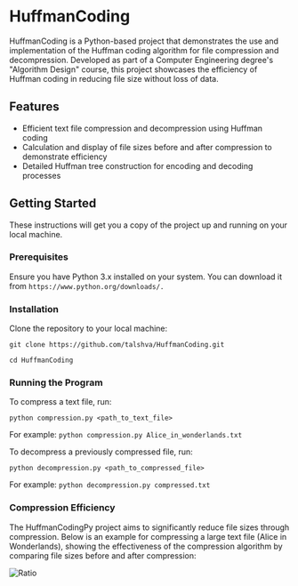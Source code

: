 # HuffmanCoding

HuffmanCoding is a Python-based project that demonstrates the use and implementation of the Huffman coding algorithm for file compression and decompression. Developed as part of a Computer Engineering degree's "Algorithm Design" course, this project showcases the efficiency of Huffman coding in reducing file size without loss of data.

## Features
- Efficient text file compression and decompression using Huffman coding
- Calculation and display of file sizes before and after compression to demonstrate efficiency
- Detailed Huffman tree construction for encoding and decoding processes

## Getting Started
These instructions will get you a copy of the project up and running on your local machine.

### Prerequisites
Ensure you have Python 3.x installed on your system. You can download it from `https://www.python.org/downloads/.`

### Installation
Clone the repository to your local machine:

`git clone https://github.com/talshva/HuffmanCoding.git`

`cd HuffmanCoding`

### Running the Program
To compress a text file, run:

`python compression.py <path_to_text_file>`

For example:
`python compression.py Alice_in_wonderlands.txt`

To decompress a previously compressed file, run:

`python decompression.py <path_to_compressed_file>`

For example:
`python decompression.py compressed.txt`


### Compression Efficiency
The HuffmanCodingPy project aims to significantly reduce file sizes through compression. Below is an example for compressing a large text file (Alice in Wonderlands), showing the effectiveness of the compression algorithm by comparing file sizes before and after compression:

![Ratio](https://github.com/talshva/HuffmanCoding/assets/82408347/416a3949-61de-42f4-afea-0648a4019438)


